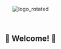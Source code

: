 <div align="center">

![logo_rotated](https://github.com/ros2wasm/.github/assets/23283243/310b2360-14d5-455c-91b1-ac11ab41116c)

</div>

<br>

<h2 align="center">🤖  Welcome!  🤖</h2>
